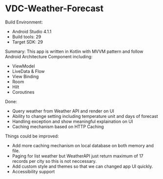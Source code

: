 # VDC-Weather-Forecast

Build Environment:
- Android Studio 4.1.1
- Build tools: 29
- Target SDK: 29

Summary:
This app is written in Kotlin with MVVM pattern and follow Android Architecture Component including:
- ViewModel
- LiveData & Flow
- View Binding
- Room
- Hilt
- Coroutines

Done:
- Query weather from Weather API and render on UI
- Ability to change setting including temperature unit and days of forecast
- Handling exception and show meaningful explaination on UI
- Caching mechanism based on HTTP Caching

Things could be improved:
- Add more caching mechanism on local database on both memory and file.
- Paging for list weather but WeatherAPI just return maximum of 17 records per city so this is not neccessary.
- Add custom style and themes so that we can changed app UI quickly.
- Accessibility support
